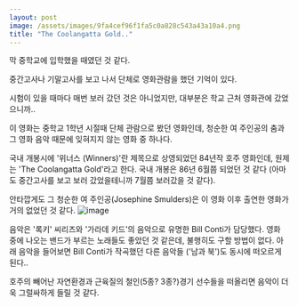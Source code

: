 ```yaml
---
layout: post
image: /assets/images/9fa4cef96f1fa5c0a828c543a43a10a4.png
title: "The Coolangatta Gold.."
---
```


막 중학교에 입학했을 때였던 것 같다. 

중간고사나 기말고사를 보고 나서 단체로 영화관람을 했던 기억이 있다.

시험이 있을 때마다 매번 보러 갔던 것은 아니었지만, 대부분은 학교 근처 영화관에 갔었으니까..

이 영화는 중학교 1학년 시절때 단체 관람으로 봤던 영화인데, 청순한 여 주인공의 춤과 그 영화 음악 때문에 잊혀지지 않는 영화 중 하나다.

국내 개봉시에 '위너스 (Winners)'란 제목으로 상영되었던 84년작 호주 영화인데, 원제는 'The Coolangatta Gold'라고 한다. 국내 개봉은 86년 6월쯤 되었던 것 같다 (아마도 중간고사를 보고 보러 갔었을테니까 7월쯤 보러갔을 것 같다).

안타깝게도 그 청순한 여 주인공(Josephine Smulders)은 이 영화 이후 출연한 영화가 거의 없었던 것 같다. 
![image](/assets/images/9fa4cef96f1fa5c0a828c543a43a10a4.png)

음악은 '록키' 씨리즈와 '가라데 키드'의 음악으로 유명한 Bill Conti가 담당했다. 영화 중에 나오는 밴드가 부르는 노래들도 좋았던 것 같은데, 불행히도 구할 방법이 없다. 아래 음악을 들어보면 Bill Conti가 작곡했던 다른 음악들 ('남과 북')도 동시에 떠오르게 된다..

호주의 빼어난 자연환경과 근육질의 철인(5종? 3종?)경기 선수들을 떠올리면 음악이 더욱 그럴싸하게 들릴 것 같다.



